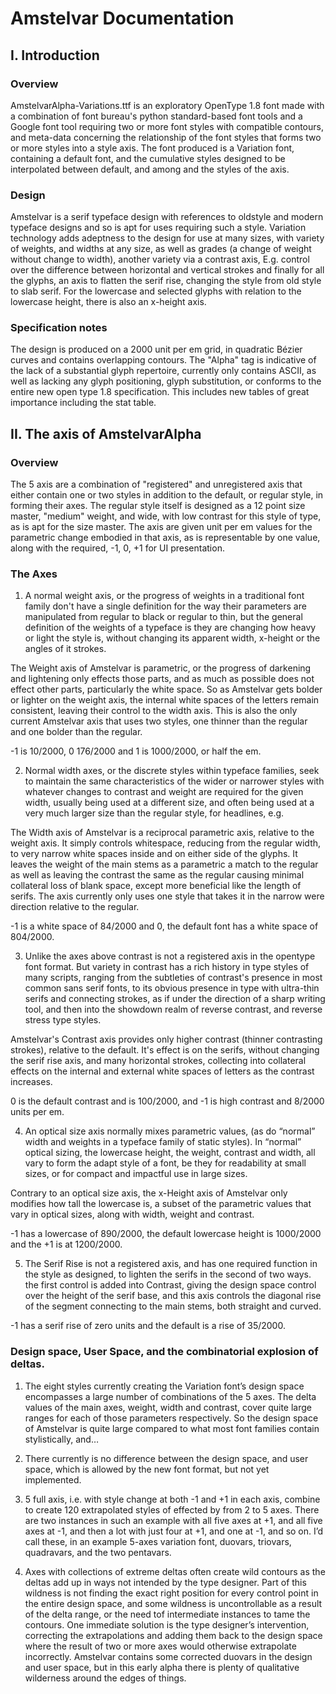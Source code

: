 # Amstelvar Documentation

## I. Introduction

### Overview
AmstelvarAlpha-Variations.ttf is an exploratory OpenType 1.8 font made with a combination of font bureau's python standard-based font tools and a Google font tool requiring two or more font styles with compatible contours, and meta-data concerning the relationship of the font styles that forms two or more styles into a style axis. The font produced is a Variation font, containing a default font, and the cumulative styles designed to be interpolated between default, and among and the styles of the axis.

### Design
Amstelvar is a serif typeface design with references to oldstyle and modern typeface designs and so is apt for uses requiring such a style. Variation technology adds adeptness to the design for use at many sizes, with variety of weights, and widths at any size, as well as grades (a change of weight without change to width), another variety via a contrast axis, E.g. control over the difference between horizontal and vertical strokes and finally for all the glyphs, an axis to flatten the serif rise, changing the style from old style to slab serif. For the lowercase and selected glyphs with relation to the lowercase height, there is also an x-height axis.

### Specification notes
The design is produced on a 2000 unit per em grid, in quadratic Bézier curves and contains overlapping contours. The "Alpha" tag is indicative of the lack of a substantial glyph repertoire, currently only contains ASCII, as well as lacking any glyph positioning, glyph substitution, or conforms to the entire new open type 1.8 specification. This includes new tables of great importance including the stat table.

## II. The axis of AmstelvarAlpha

### Overview

The 5 axis are a combination of "registered" and unregistered axis that either contain one or two styles in addition to the default, or regular style, in forming their axes. The regular style itself is designed as a 12 point size master, "medium" weight, and wide, with low contrast for this style of type, as is apt for the size master. The axis are given unit per em values for the parametric change embodied in that axis, as is representable by one value, along with the required, -1, 0, +1 for UI presentation. 

### The Axes

1. A normal weight axis, or the progress of weights in a traditional font family don't have a single definition for the way their parameters are  manipulated from regular to black or regular to thin, but the general definition of the weights of a typeface is they are changing how heavy or light the style is, without changing its apparent width, x-height or the angles of it strokes.

 The Weight axis of Amstelvar is parametric, or the progress of darkening and lightening only effects those parts, and as much as possible does not effect other parts, particularly the white space. So as Amstelvar gets bolder or lighter on the weight axis, the internal white spaces of the letters remain consistent, leaving their control to the width axis. This is also the only current Amstelvar axis that uses two styles, one thinner than the regular and one bolder than the regular.

 -1 is 10/2000, 0 176/2000 and 1 is 1000/2000, or half the em.

2. Normal width axes, or the discrete styles within typeface families, seek to maintain the same characteristics of the wider or narrower styles with whatever changes to contrast and weight are required for the given width, usually being used at a different size, and often being used at a very much larger size than the regular style, for headlines, e.g. 

 The Width axis of Amstelvar is a reciprocal parametric axis, relative to the weight axis. It simply controls whitespace, reducing from the regular width, to very narrow white spaces inside and on either side of the glyphs. It leaves the weight of the main stems as a parametric a match to the regular as well as leaving the contrast the same as the regular causing minimal collateral loss of blank space, except more beneficial like the length of serifs. The axis currently only uses one style that takes it in the narrow were direction relative to the regular.

 -1 is a white space of 84/2000 and 0, the default font has a white space of 804/2000.

3. Unlike the axes above contrast is not a registered axis in the opentype font format. But variety in contrast has a rich history in type styles of many scripts, ranging from the subtleties of contrast's presence in most common sans serif fonts, to its obvious presence in type with ultra-thin serifs and connecting strokes, as if under the direction of a sharp writing tool, and then into the showdown realm of reverse contrast, and reverse stress type styles.

 Amstelvar's Contrast axis provides only higher contrast (thinner contrasting strokes), relative to the default. It's effect is on the serifs, without changing the serif rise axis, and many horizontal strokes, collecting into collateral effects on the internal and external white spaces of letters as the contrast increases. 

 0 is the default contrast and is 100/2000, and -1 is high contrast and 8/2000 units per em. 

4. An optical size axis normally mixes parametric values, (as do “normal” width and weights in a typeface family of static styles). In “normal” optical sizing, the lowercase height, the weight, contrast and width, all vary to form the adapt style of a font, be they for readability at small sizes, or for compact and impactful use in large sizes.  

 Contrary to an optical size axis, the x-Height axis of Amstelvar only modifies how tall the lowercase is, a subset of the parametric values that vary in optical sizes, along with width, weight and contrast. 

 -1 has a lowercase of 890/2000, the default lowercase height is 1000/2000 and the +1 is at 1200/2000. 


5. The Serif Rise is not a registered axis, and has one required function in the style as designed, to lighten the serifs in the second of two ways. the first control is added into Contrast, giving the design space control over the height of the serif base, and this axis controls the diagonal rise of the segment connecting to the main stems, both straight and curved.

 -1 has a serif rise of zero units and the default is a rise of 35/2000. 

### Design space, User Space, and the combinatorial explosion of deltas.

1. The eight styles currently creating the Variation font’s design space encompasses a large number of combinations of the 5 axes. The delta values of the main axes, weight, width and contrast, cover quite large ranges for each of those parameters respectively. So the design space of Amstelvar is quite large compared to what most font families contain stylistically, and… 

2. There currently is no difference between the design space, and user space, which is allowed by the new font format, but not yet implemented. 

3. 5 full axis, i.e. with style change at both -1 and +1 in each axis,  combine to create 120 extrapolated styles of effected by from 2 to 5 axes. There are two instances in such an example with all five axes at +1, and all five axes at -1, and then a lot with just four at +1, and one at -1, and so on. I’d call these, in an example 5-axes variation font, duovars, triovars, quadravars, and the two pentavars.

4. Axes with collections of extreme deltas often create wild contours as the deltas add up in ways not intended by the type designer. Part of this wildness is not finding the exact right position for every control point in the entire design space, and some wildness is uncontrollable as a result of the delta range, or the need tof intermediate instances to tame the contours. One immediate solution is the type designer’s intervention, correcting the extrapolations and adding them back to the design space where the result of two or more axes would otherwise extrapolate incorrectly. Amstelvar contains some corrected duovars in the design and user space, but in this early alpha there is plenty of qualitative wilderness around the edges of things.
